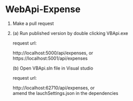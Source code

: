 # WebApi-Expense
1. Make a pull request

2. (a) Run published version by double clicking VBApi.exe

    request url: 
      
      http://localhost:5000/api/expenses, or      
      https://localhost:5001/api/expenses
     
     (b) Open VBApi.sln file in Visual studio 
  
    request url: 
      
      http://localhost:62710/api/expenses, or      
      amend the lauchSettings.json in the dependencies
